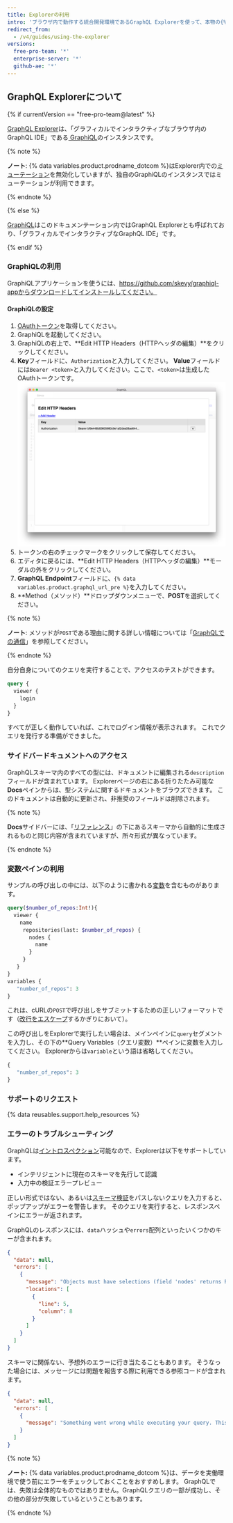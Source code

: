 ```yaml
---
title: Explorerの利用
intro: 'ブラウザ内で動作する統合開発環境であるGraphQL Explorerを使って、本物の{% data variables.product.prodname_dotcom %}のデータに対してクエリを実行できます。GraphQL Explorerには、ドキュメント、シンタックスハイライト、検証エラーが含まれています。'
redirect_from:
  - /v4/guides/using-the-explorer
versions:
  free-pro-team: '*'
  enterprise-server: '*'
  github-ae: '*'
---
```


## GraphQL Explorerについて

{% if currentVersion == "free-pro-team@latest" %}

[GraphQL Explorer](/v4/explorer)は、「グラフィカルでインタラクティブなブラウザ内のGraphQL IDE」である[ GraphiQL](https://github.com/graphql/graphiql)のインスタンスです。

{% note %}

**ノート**: {% data variables.product.prodname_dotcom %}はExplorer内での[ミューテーション](/v4/mutation/)を無効化していますが、独自のGraphiQLのインスタンスではミューテーションが利用できます。

{% endnote %}

{% else %}

[ GraphiQL](https://github.com/graphql/graphiql)はこのドキュメンテーション内ではGraphQL Explorerとも呼ばれており、「グラフィカルでインタラクティブなGraphQL IDE」です。

{% endif %}

### GraphiQLの利用

GraphiQLアプリケーションを使うには、https://github.com/skevy/graphiql-appからダウンロードしてインストールしてください。

#### GraphiQLの設定

1. [OAuthトークン](/v4/guides/forming-calls#authenticating-with-graphql)を取得してください。
1. GraphiQLを起動してください。
1. GraphiQLの右上で、**Edit HTTP Headers（HTTPヘッダの編集）**をクリックしてください。
1. **Key**フィールドに、`Authorization`と入力してください。 **Value**フィールドには`Bearer <token>`と入力してください。ここで、`<token>`は生成したOAuthトークンです。 ![graphiqlのヘッダー](/assets/images/developer/graphiql-headers.png)
1. トークンの右のチェックマークをクリックして保存してください。
1. エディタに戻るには、**Edit HTTP Headers（HTTPヘッダの編集）**モーダルの外をクリックしてください。
1. **GraphQL Endpoint**フィールドに、`{% data variables.product.graphql_url_pre %}`を入力してください。
1. **Method（メソッド）**ドロップダウンメニューで、**POST**を選択してください。

{% note %}

**ノート**: メソッドが`POST`である理由に関する詳しい情報については「[GraphQLでの通信](/v4/guides/forming-calls#communicating-with-graphql)」を参照してください。

{% endnote %}

自分自身についてのクエリを実行することで、アクセスのテストができます。

```graphql
query {
  viewer {
    login
  }
}
```

すべてが正しく動作していれば、これでログイン情報が表示されます。 これでクエリを発行する準備ができました。

### サイドバードキュメントへのアクセス

GraphQLスキーマ内のすべての型には、ドキュメントに編集される`description`フィールドが含まれています。 Explorerページの右にある折りたたみ可能な**Docs**ペインからは、型システムに関するドキュメントをブラウズできます。 このドキュメントは自動的に更新され、非推奨のフィールドは削除されます。

{% note %}

**Docs**サイドバーには、「[リファレンス](/v4/)」の下にあるスキーマから自動的に生成されるものと同じ内容が含まれていますが、所々形式が異なっています。

{% endnote %}

### 変数ペインの利用

サンプルの呼び出しの中には、以下のように書かれる[変数](/v4/guides/forming-calls#working-with-variables)を含むものがあります。

```graphql
query($number_of_repos:Int!){
  viewer {
    name
     repositories(last: $number_of_repos) {
       nodes {
         name
       }
     }
   }
}
variables {
   "number_of_repos": 3
}
```

これは、cURLの`POST`で呼び出しをサブミットするための正しいフォーマットです（[改行をエスケープ](/v4/guides/forming-calls#communicating-with-graphql)するかぎりにおいて）。

この呼び出しをExplorerで実行したい場合は、メインペインに`query`セグメントを入力し、その下の**Query Variables（クエリ変数）**ペインに変数を入力してください。 Explorerからは`variable`という語は省略してください。

```graphql
{
   "number_of_repos": 3
}
```

### サポートのリクエスト

{% data reusables.support.help_resources %}

### エラーのトラブルシューティング

GraphQLは[イントロスペクション](/v4/guides/intro-to-graphql#discovering-the-graphql-api)可能なので、Explorerは以下をサポートしています。

* インテリジェントに現在のスキーマを先行して認識
* 入力中の検証エラープレビュー

正しい形式ではない、あるいは[スキーマ検証](/v4/guides/intro-to-graphql#schema)をパスしないクエリを入力すると、ポップアップがエラーを警告します。 そのクエリを実行すると、レスポンスペインにエラーが返されます。

GraphQLのレスポンスには、`data`ハッシュや`errors`配列といったいくつかのキーが含まれます。

```json
{
  "data": null,
  "errors": [
    {
      "message": "Objects must have selections (field 'nodes' returns Repository but has no selections)",
      "locations": [
        {
          "line": 5,
          "column": 8
        }
      ]
    }
  ]
}
```

スキーマに関係ない、予想外のエラーに行き当たることもあります。 そうなった場合には、メッセージには問題を報告する際に利用できる参照コードが含まれます。

```json
{
  "data": null,
  "errors": [
    {
      "message": "Something went wrong while executing your query. This is most likely a GitHub bug. Please include \"7571:3FF6:552G94B:69F45B7:5913BBEQ\" when reporting this issue."
    }
  ]
}
```

{% note %}

**ノート:** {% data variables.product.prodname_dotcom %}は、データを実働環境で使う前にエラーをチェックしておくことをおすすめします。 GraphQLでは、失敗は全体的なものではありません。GraphQLクエリの一部が成功し、その他の部分が失敗しているということもあります。

{% endnote %}
